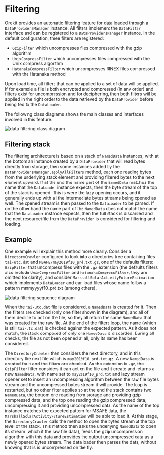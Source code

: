 <!--- Copyright 2002-2020 CS Group
  Licensed under the Apache License, Version 2.0 (the "License");
  you may not use this file except in compliance with the License.
  You may obtain a copy of the License at

    http://www.apache.org/licenses/LICENSE-2.0

  Unless required by applicable law or agreed to in writing, software
  distributed under the License is distributed on an "AS IS" BASIS,
  WITHOUT WARRANTIES OR CONDITIONS OF ANY KIND, either express or implied.
  See the License for the specific language governing permissions and
  limitations under the License.
-->

# Filtering

Orekit provides an automatic filtering feature for data loaded through a
`DataProvidersManager` instance. All filters implement the `DataFilter`
interface and can be registered to a `DataProvidersManager`
instance. In the default configuration, three filters are registered:

  - `GzipFilter` which uncompresses files compressed with the gzip algorithm
  - `UnixCompressFilter` which uncompresses files compressed with the Unix compress algorithm
  - `HatanakaCompressFilter` which uncompresses RINEX files compressed with the Hatanaka method

Upon load time, all filters that can be applied to a set of data will
be applied. If for example a file is both encrypted and compressed
(in any order) and filters exist for uncompression and for deciphering,
then both filters wiil be applied in the right order to the data retrieved
by the `DataProvider` before being fed to the `DataLoader`.

The following class diagrams shows the main classes and interfaces involved
in this feature.

![data filtering class diagram](../images/design/data-filtering-class-diagram.png)

## Filtering stack

The filtering architecture is based on a stack of `NamedData` instances, with at the bottom
an instance created by a `DataProvider` that will read bytes directly from storage, then some
instances added  by the `DataProvidersManager.applyAllFilters` method, each one reading
bytes from the underlying stack element and providing filtered bytes to the next element
upward. If at the end the name part of the `NamedData` matches the name that the
`DataLoader` instance expects, then the byte stream of the top of the stack is opened. This is
were the lazy opening occurs, and it generally ends up with all the intermediate bytes streams
being opened as well. The opened stream is then passed to the `DataLoader` to be parsed. If
on the other hand the name part of the `NamedData` does not match the name that the
`DataLoader` instance expects, then the full stack is discarded and the next resource/file
from the `DataProvider` is considered for filtering and loading.

## Example

One example will explain this method more clearly. Consider a `DirectoryCrawler`
configured to look into a directories tree containing files `tai-utc.dat` and
`MSAFE/may2019f10_prd.txt.gz`, one of the defaults filters: `GzipFilter` that uncompress files
with the `.gz` extension (the defaults filters also include `UnixCompressFilter` and
`HatanakaCompressFilter`, they are omitted for clarity), and consider
`MarshallSolarActivityFutureEstimation` which implements `DataLoader` and can
load files whose name follow a pattern mmmyyyyf10_prd.txt (among others).

![data filtering sequence diagram](../images/design/data-filtering-sequence-diagram.png)

When the `tai-utc.dat` file is considered, a `NamedData` is created for it. Then the
filters are checked (only one filter shown in the diagram), and all of them decline to act
on the file, so they all return the same `NamedData` that was created for the raw file.
At the end of the filters loop, the name (which is still `tai-utc.dat`) is checked against the
expected pattern. As it does not match, the stack composed of only one `NamedData` is discarded.
During all checks, the file as not been opened at all, only its name has been considered.

The `DirectoryCrawler` then considers the next directory, and in this directory the next
file which is `may2019f10_prd.txt.gz`. A new `NamedData` is created for it and the filters are
checked. As the extension is `.gz`, the `GzipFilter` filter considers it can act on the file
and it create and returns a new `NamedData`, with name set to `may2019f10_prd.txt` and lazy
stream opener set to insert an uncompressing algorithm between the raw file bytes
stream and the uncompressed bytes stream it will provide. The loop is restarted, but no other
filter applies so at the end the stack contains two `NamedData`, the bottom one reading from
storage and providing gzip compressed data, and the top one reading the gzip compressed data,
uncompressing it and providing uncompressed data. As the name of the top instance matches the
expected pattern for MSAFE data, the `MarshallSolarActivityFutureEstimation` will be able to
load it. At this stage, the `DirectoryCrawler` calls the method to open the bytes stream at the
top level of the stack. This method then asks the underlying `NamedData` to open its stream
(which it the raw file data), feeds the gzip uncompression algorithm with this data and provides
the output uncompressed data as a newly opened bytes stream. The data loader then parses the data,
without knowing that is is uncompressed on the fly.
